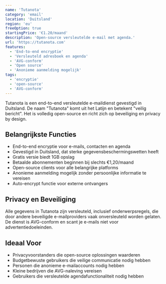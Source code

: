 ```yaml
---
name: 'Tutanota'
category: 'email'
location: 'Duitsland'
region: 'eu'
freeOption: true
startingPrice: '€1.20/maand'
description: 'Open-source versleutelde e-mail met agenda.'
url: 'https://tutanota.com'
features:
  - 'End-to-end encryptie'
  - 'Versleuteld adresboek en agenda'
  - 'AVG-conform'
  - 'Open source'
  - 'Anonieme aanmelding mogelijk'
tags:
  - 'encryptie'
  - 'open-source'
  - 'AVG-conform'
---
```


Tutanota is een end-to-end versleutelde e-maildienst gevestigd in Duitsland. De naam "Tutanota" komt uit het Latijn en betekent "veilig bericht". Het is volledig open-source en richt zich op beveiliging en privacy by design.

## Belangrijkste Functies

- End-to-end encryptie voor e-mails, contacten en agenda
- Gevestigd in Duitsland, dat sterke gegevensbeschermingswetten heeft
- Gratis versie biedt 1GB opslag
- Betaalde abonnementen beginnen bij slechts €1,20/maand
- Open-source clients voor alle belangrijke platforms
- Anonieme aanmelding mogelijk zonder persoonlijke informatie te vereisen
- Auto-encrypt functie voor externe ontvangers

## Privacy en Beveiliging

Alle gegevens in Tutanota zijn versleuteld, inclusief onderwerpsregels, die door andere beveiligde e-mailproviders vaak onversleuteld worden gelaten. De dienst is AVG-conform en scant je e-mails niet voor advertentiedoeleinden.

## Ideaal Voor

- Privacyvoorstanders die open-source oplossingen waarderen
- Budgetbewuste gebruikers die veilige communicatie nodig hebben
- Personen die anonieme e-mailaccounts nodig hebben
- Kleine bedrijven die AVG-naleving vereisen
- Gebruikers die versleutelde agendafunctionaliteit nodig hebben